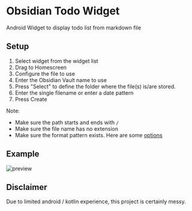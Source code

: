 # Obsidian Todo Widget
Android Widget to display todo list from markdown file

## Setup
1. Select widget from the widget list
2. Drag to Homescreen
3. Configure the file to use
  1. Enter the Obsidian Vault name to use
  2. Press "Select" to define the folder where the file(s) is/are stored.
  3. Enter the single filename or enter a date pattern
4. Press Create

Note:
- Make sure the path starts and ends with `/`
- Make sure the file name has no extension
- Make sure the format pattern exists. Here are some [options](https://www.datetimeformatter.com/how-to-format-date-time-in-java-8/)

## Example
![preview](https://github.com/YukiGasai/obsidian-todo-widget/assets/38146192/49e5f95d-7ffa-4883-a13c-1f878a9908fe)

## Disclaimer
Due to limited android / kotlin experience, this project is certainly messy.

